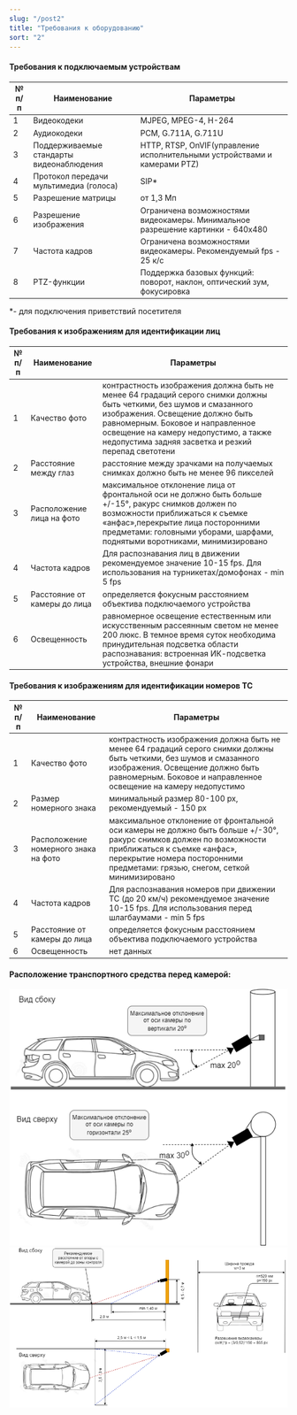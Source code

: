 ```yaml
---
slug: "/post2"
title: "Требования к оборудованию"
sort: "2"
---
```


#### Требования к подключаемым устройствам

|№ п/п|Наименование|Параметры|
|-----|----------------------------------------|--------------------------------------------|
|1|Видеокодеки|MJPEG, MPEG-4, H-264|
|2|Аудиокодеки|PCM, G.711A, G.711U|
|3|Поддерживаемые стандарты видеонаблюдения|HTTP, RTSP, OnVIF(управление исполнительными устройствами и камерами PTZ)|
|4|Протокол передачи мультимедиа (голоса)|SIP*|
|5|Разрешение матрицы|от 1,3 Мп|
|6|Разрешение изображения|Ограничена возможностями видеокамеры. Минимальное разрешение картинки - 640x480|
|7|Частота кадров|Ограничена возможностями видеокамеры. Рекомендуемый  fps - 25 к/с|
|8|PTZ-функции|Поддержка базовых функций: поворот, наклон, оптический зум, фокусировка|

*- для подключения приветствий посетителя

#### Требования к изображениям для идентификации лиц

|№ п/п|Наименование|Параметры|
|-----|----------------------------------------|--------------------------------------------|
|1|Качество фото|контрастность изображения должна быть не менее 64 градаций серого снимки должны быть четкими, без шумов и смазанного изображения. Освещение должно быть равномерным. Боковое и направленное освещение на камеру недопустимо, а также недопустима задняя засветка и резкий перепад светотени|
|2|Расстояние между глаз|расстояние между зрачками на получаемых снимках должно быть не менее 96 пикселей|
|3|Расположение лица на фото|максимальное отклонение лица от фронтальной оси не должно быть больше +/-15°, ракурс снимков должен по возможности приближаться к съемке «анфас»,перекрытие лица посторонними предметами: головными уборами, шарфами, поднятыми воротниками, минимизировано|
|4|Частота кадров|Для распознавания лиц в движении рекомендуемое значение 10-15 fps. Для использования на турникетах/домофонах - min 5 fps|
|5|Расстояние от камеры до лица|определяется фокусным расстоянием объектива подключаемого устройства|
|6|Освещенность|равномерное освещение естественным или искусственным рассеянным светом не менее 200 люкс. В темное время суток необходима принудительная подсветка области распознавания: встроенная ИК-подсветка устройства, внешние фонари|

#### Требования к изображениям для идентификации номеров ТС

|№ п/п|Наименование|Параметры|
|-----|----------------------------------------|--------------------------------------------|
|1|Качество фото|контрастность изображения должна быть не менее 64 градаций серого снимки должны быть четкими, без шумов и смазанного изображения. Освещение должно быть равномерным. Боковое и направленное освещение на камеру недопустимо|
|2|Размер номерного знака|минимальный размер 80-100 px, рекомендуемый - 150 px|
|3|Расположение номерного знака на фото|максимальное отклонение от фронтальной оси камеры не должно быть больше +/-30°, ракурс снимков должен по возможности приближаться к съемке «анфас», перекрытие номера посторонними предметами: грязью, снегом, сеткой минимизировано|
|4|Частота кадров|Для распознавания номеров при движении ТС (до 20 км/ч) рекомендуемое значение 10-15 fps. Для использования перед шлагбаумами - min 5 fps|
|5|Расстояние от камеры до лица|определяется фокусным расстоянием объектива подключаемого устройства|
|6|Освещенность|нет данных|

#### Расположение транспортного средства перед камерой:  

![](images/numbers_1.png)  
![](images/numbers_2.png)  